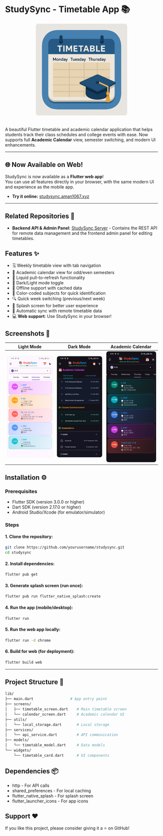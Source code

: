 # StudySync - Timetable App 📚
<div align="center">
<img src="assets/splash.png" alt="StudySync Banner" width="300" style="border-radius: 8px; border: 1px solid #eee; margin-bottom: 20px;"/>
</div>

A beautiful Flutter timetable and academic calendar application that helps students track their class schedules and college events with ease. Now supports full **Academic Calendar** view, semester switching, and modern UI enhancements.

---

## 🌐 Now Available on Web!

StudySync is now available as a **Flutter web app**!  
You can use all features directly in your browser, with the same modern UI and experience as the mobile app.

- **Try it online:** [studysync.aman1067.xyz](https://studysync.aman1067.xyz/)

---

## Related Repositories 🔗
- **Backend API & Admin Panel**: [StudySync Server](https://github.com/AmanVerma1067/StudySync-Server) - Contains the REST API for remote data management and the frontend admin panel for editing timetables.

## Features ✨
- 🗓️ Weekly timetable view with tab navigation
- 📆 Academic calendar view for odd/even semesters
- 🔄 Liquid pull-to-refresh functionality
- 🌙 Dark/Light mode toggle
- 📱 Offline support with cached data
- 🎨 Color-coded subjects for quick identification
- 🔍 Quick week switching (previous/next week)
- 📲 Splash screen for better user experience
- 🔄 Automatic sync with remote timetable data
- 💻 **Web support**: Use StudySync in your browser!

## Screenshots 📸
<div align="center">

| Light Mode | Dark Mode | Academic Calendar |
|------------|-----------|-------------------|
| <img src="assets/light.png" alt="Light Mode" width="250" style="border-radius: 8px; border: 1px solid #eee;"/> | <img src="assets/dark.png" alt="Dark Mode" width="250" style="border-radius: 8px; border: 1px solid #eee;"/> | <img src="assets/calendar.png" alt="Academic Calendar" width="250" style="border-radius: 8px; border: 1px solid #eee;"/> |

</div>

## Installation ⚙️

### Prerequisites
- Flutter SDK (version 3.0.0 or higher)
- Dart SDK (version 2.17.0 or higher)
- Android Studio/Xcode (for emulator/simulator)

### Steps
#### 1. Clone the repository:
   ```bash
   git clone https://github.com/yourusername/studysync.git
   cd studysync
   ```

#### 2. Install dependencies:
```bash
flutter pub get
```

#### 3. Generate splash screen (run once):
```bash
flutter pub run flutter_native_splash:create
```

#### 4. Run the app (mobile/desktop):
```bash
flutter run
```

#### 5. Run the web app locally:
```bash
flutter run -d chrome
```

#### 6. Build for web (for deployment):
```bash
flutter build web
```

---

## Project Structure 📂
```bash
lib/
├── main.dart                 # App entry point
├── screens/
│   ├── timetable_screen.dart    # Main timetable screen
│   └── calendar_screen.dart     # Academic calendar UI
├── utils/
│   └── local_storage.dart       # Local storage
├── services/
│   └── api_service.dart         # API communication
├── models/
│   └── timetable_model.dart     # Data models
└── widgets/
    └── timetable_card.dart      # UI components
```

## Dependencies 📦
- http - For API calls
- shared_preferences - For local caching
- flutter_native_splash - For splash screen
- flutter_launcher_icons - For app icons

## Support ❤️
If you like this project, please consider giving it a ⭐️ on GitHub!

